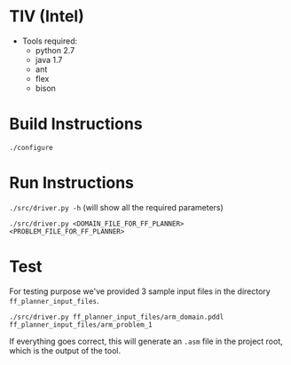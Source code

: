 TIV (Intel)
=============
* Tools required:
   - python 2.7
   - java 1.7
   - ant
   - flex
   - bison

Build Instructions
=====================

`./configure`

Run Instructions
====================

`./src/driver.py -h` (will show all the required parameters)

`./src/driver.py <DOMAIN_FILE_FOR_FF_PLANNER> <PROBLEM_FILE_FOR_FF_PLANNER>`

Test
====================
For testing purpose we've provided 3 sample input files in the directory `ff_planner_input_files`.

`./src/driver.py ff_planner_input_files/arm_domain.pddl ff_planner_input_files/arm_problem_1`


If everything goes correct, this will generate an `.asm` file in the project root, which is the output of the tool.
